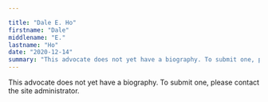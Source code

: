 ```yaml
---

title: "Dale E. Ho"
firstname: "Dale"
middlename: "E."
lastname: "Ho"
date: "2020-12-14"
summary: "This advocate does not yet have a biography. To submit one, please contact the site administrator."
---
```

This advocate does not yet have a biography. To submit one, please contact the site administrator.

